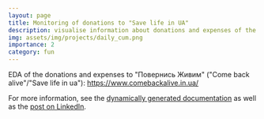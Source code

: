 ```yaml
---
layout: page
title: Monitoring of donations to "Save life in UA"
description: visualise information about donations and expenses of the fund
img: assets/img/projects/daily_cum.png
importance: 2
category: fun
---
```


EDA of the donations and expenses to "Повернись Живим" ("Come back alive"/"Save life in ua"): https://www.comebackalive.in.ua/

For more information, see the [dynamically generated documentation](https://mlisovyi.github.io/save_life_in_ua/)
as well as
the [post on LinkedIn](https://www.linkedin.com/posts/misha-lisovyi_devops-analytics-github-activity-6932226838773563392-k28C?utm_source=share&utm_medium=member_desktop).
